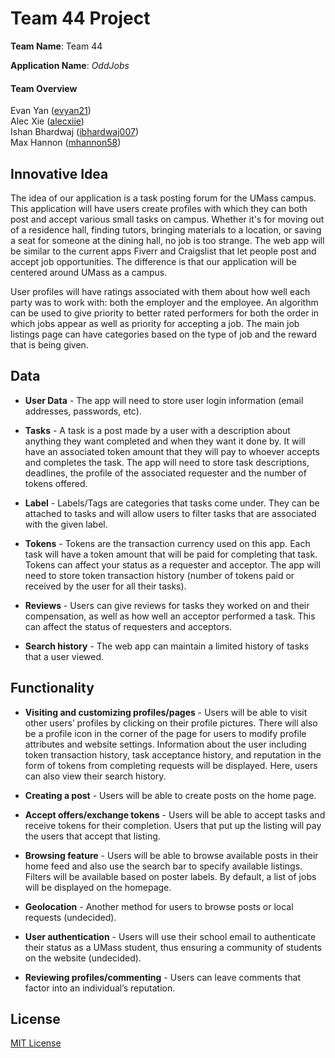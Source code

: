 # Team 44 Project

**Team Name**: Team 44

**Application Name**: *OddJobs*

#### Team Overview

Evan Yan ([evyan21](https://github.com/evyan21)) <br>
Alec Xie ([alecxiie](https://github.com/alecxiie)) <br>
Ishan Bhardwaj ([ibhardwaj007](https://github.com/ibhardwaj007)) <br>
Max Hannon ([mhannon58](https://github.com/mhannon58)) 

## Innovative Idea

<p> The idea of our application is a task posting forum for the UMass campus. This application will have users create profiles with which they can both post and accept various small tasks on campus. Whether it's for moving out of a residence hall, finding tutors, bringing materials to a location, or saving a seat for someone at the dining hall, no job is too strange. The web app will be similar to the current apps Fiverr and Craigslist that let people post and accept job opportunities. The difference is that our application will be centered around UMass as a campus. </p>

<p> User profiles will have ratings associated with them about how well each party was to work with: both the employer and the employee. An algorithm can be used to give priority to better rated performers for both the order in which jobs appear as well as priority for accepting a job. The main job listings page can have categories based on the type of job and the reward that is being given. </p>

## Data 

- **User Data** - The app will need to store user login information (email addresses, passwords, etc).

- **Tasks** - A task is a post made by a user with a description about anything they want completed and when they want it done by. It will have an associated token amount that they will pay to whoever accepts and completes the task. The app will need to store task descriptions, deadlines, the profile of the associated requester and the number of tokens offered.

- **Label** - Labels/Tags are categories that tasks come under. They can be attached to tasks and will allow users to filter tasks that are associated with the given label.

- **Tokens** - Tokens are the transaction currency used on this app. Each task will have a token amount that will be paid for completing that task. Tokens can affect your status as a requester and acceptor. The app will need to store token transaction history (number of tokens paid or received by the user for all their tasks).

- **Reviews** - Users can give reviews for tasks they worked on and their compensation, as well as how well an acceptor performed a task. This can affect the status of requesters and acceptors.

- **Search history** - The web app can maintain a limited history of tasks that a user viewed.

## Functionality

- **Visiting and customizing profiles/pages** - Users will be able to visit other users’ profiles by clicking on their profile pictures. There will also be a profile icon in the corner of the page for users to modify profile attributes and website settings. Information about the user including token transaction history, task acceptance history, and reputation in the form of tokens from completing requests will be displayed. Here, users can also view their search history.

- **Creating a post** - Users will be able to create posts on the home page.

- **Accept offers/exchange tokens** - Users will be able to accept tasks and receive tokens for their completion. Users that put up the listing will pay the users that accept that listing.

- **Browsing feature** - Users will be able to browse available posts in their home feed and also use the search bar to specify available listings. Filters will be available based on poster labels. By default, a list of jobs will be displayed on the homepage.

- **Geolocation** - Another method for users to browse posts or local requests (undecided).

- **User authentication** - Users will use their school email to authenticate their status as a UMass student, thus ensuring a community of students on the website (undecided).

- **Reviewing profiles/commenting** - Users can leave comments that factor into an individual’s reputation.

## License

[MIT License](https://opensource.org/licenses/MIT) 

